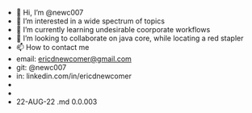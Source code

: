 - 👋 Hi, I’m @newc007
- 👀 I’m interested in a wide spectrum of topics
- 🌱 I’m currently learning undesirable coorporate workflows
- 💞️ I’m looking to collaborate on java core, while locating a red stapler
- 📫 How to contact me
- email: ericdnewcomer@gmail.com 
- git: @newc007
- in: linkedin.com/in/ericdnewcomer
-
-
-  22-AUG-22    .md  0.0.003

<!---
newc007/newc007 is a ✨ special ✨ repository because its `README.md` (this file) appears on your GitHub profile.
You can click the Preview link to take a look at your changes.
--->
